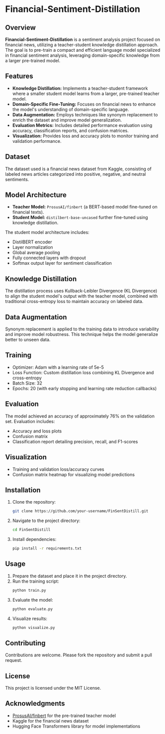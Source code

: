 # Financial-Sentiment-Distillation

## Overview

**Financial-Sentiment-Distillation** is a sentiment analysis project focused on financial news, utilizing a teacher-student knowledge distillation approach. The goal is to pre-train a compact and efficient language model specialized in financial sentiment analysis, leveraging domain-specific knowledge from a larger pre-trained model.

## Features

- **Knowledge Distillation:** Implements a teacher-student framework where a smaller student model learns from a larger, pre-trained teacher model.
- **Domain-Specific Fine-Tuning:** Focuses on financial news to enhance the model's understanding of domain-specific language.
- **Data Augmentation:** Employs techniques like synonym replacement to enrich the dataset and improve model generalization.
- **Evaluation Metrics:** Includes detailed performance evaluation using accuracy, classification reports, and confusion matrices.
- **Visualization:** Provides loss and accuracy plots to monitor training and validation performance.

## Dataset

The dataset used is a financial news dataset from Kaggle, consisting of labeled news articles categorized into positive, negative, and neutral sentiments.

## Model Architecture

- **Teacher Model:** `ProsusAI/finbert` (a BERT-based model fine-tuned on financial texts).
- **Student Model:** `distilbert-base-uncased` further fine-tuned using knowledge distillation.

The student model architecture includes:
- DistilBERT encoder
- Layer normalization
- Global average pooling
- Fully connected layers with dropout
- Softmax output layer for sentiment classification

## Knowledge Distillation

The distillation process uses Kullback-Leibler Divergence (KL Divergence) to align the student model's output with the teacher model, combined with traditional cross-entropy loss to maintain accuracy on labeled data.

## Data Augmentation

Synonym replacement is applied to the training data to introduce variability and improve model robustness. This technique helps the model generalize better to unseen data.

## Training

- Optimizer: Adam with a learning rate of 5e-5
- Loss Function: Custom distillation loss combining KL Divergence and cross-entropy
- Batch Size: 32
- Epochs: 20 (with early stopping and learning rate reduction callbacks)

## Evaluation

The model achieved an accuracy of approximately 76% on the validation set. Evaluation includes:

- Accuracy and loss plots
- Confusion matrix
- Classification report detailing precision, recall, and F1-scores

## Visualization

- Training and validation loss/accuracy curves
- Confusion matrix heatmap for visualizing model predictions

## Installation

1. Clone the repository:
   ```bash
   git clone https://github.com/your-username/FinSentDistill.git
   ```

2. Navigate to the project directory:
   ```bash
   cd FinSentDistill
   ```

3. Install dependencies:
   ```bash
   pip install -r requirements.txt
   ```

## Usage

1. Prepare the dataset and place it in the project directory.
2. Run the training script:
   ```bash
   python train.py
   ```
3. Evaluate the model:
   ```bash
   python evaluate.py
   ```
4. Visualize results:
   ```bash
   python visualize.py
   ```

## Contributing

Contributions are welcome. Please fork the repository and submit a pull request.

## License

This project is licensed under the MIT License.

## Acknowledgments

- [ProsusAI/finbert](https://huggingface.co/ProsusAI/finbert) for the pre-trained teacher model
- Kaggle for the financial news dataset
- Hugging Face Transformers library for model implementations

